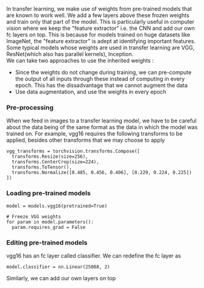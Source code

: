 In transfer learning, we make use of weights from pre-trained models that are known to work well.
We add a few layers above these frozen weights and train only that part of the model. This is particularly useful
in computer vision where we keep the "feature extractor" i.e. the CNN and add our own fc layers on top. This is
because for models trained on huge datasets like ImageNet, the "feature extractor" is adept at identifying important
features.
<br>
Some typical models whose weights are used in transfer learning are VGG, ResNet(which also has parallel kernels), Inception.
<br>
We can take two approaches to use the inherited weights :
* Since the weights do not change during training, we can pre-compute the output of all inputs through these instead of computing in every epoch. This has the dissadvantage that we cannot augment the data
* Use data augmentation, and use the weights in every epoch

### Pre-processing
When we feed in images to a transfer learning model, we have to be careful about the data being of the same format as the data in which the model was 
trained on. For example, vgg16 requires the following transforms to be applied, besides other transforms that we may choose to apply
```
vgg_transforms = torchvision.transforms.Compose([
  transforms.Resize(size=256),
  transforms.CenterCrop(size=224),
  transforms.ToTensor(),
  transforms.Normalize([0.485, 0.456, 0.406], [0.229, 0.224, 0.225])
])
```
### Loading pre-trained models
```
model = models.vgg16(pretrained=True)

# Freeze VGG weights
for param in model.parameters():
  param.requires_grad = False
```
### Editing pre-trained models
vgg16 has an fc layer called classifier. We can redefine the fc layer as
```
model.classifier = nn.Linear(25088, 2)
```
Similarly, we can add our own layers on top
